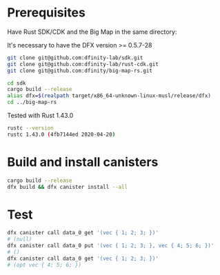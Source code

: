 # Prerequisites

Have Rust SDK/CDK and the Big Map in the same directory:

It's necessary to have the DFX version >= 0.5.7-28

```bash
git clone git@github.com:dfinity-lab/sdk.git
git clone git@github.com:dfinity-lab/rust-cdk.git
git clone git@github.com:dfinity/big-map-rs.git
```


```bash
cd sdk
cargo build --release
alias dfx=$(realpath target/x86_64-unknown-linux-musl/release/dfx)
cd ../big-map-rs
```

Tested with Rust 1.43.0
```bash
rustc --version
rustc 1.43.0 (4fb7144ed 2020-04-20)
```

# Build and install canisters

```bash
cargo build --release
dfx build && dfx canister install --all
```

# Test

```bash
dfx canister call data_0 get '(vec { 1; 2; 3; })'
# (null)
dfx canister call data_0 put '(vec { 1; 2; 3; }, vec { 4; 5; 6; })'
# ()
dfx canister call data_0 get '(vec { 1; 2; 3; })'
# (opt vec { 4; 5; 6; })
```
